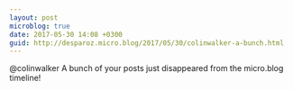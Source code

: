 ```yaml
---
layout: post
microblog: true
date: 2017-05-30 14:08 +0300
guid: http://desparoz.micro.blog/2017/05/30/colinwalker-a-bunch.html
---
```

@colinwalker A bunch of your posts just disappeared from the micro.blog timeline!
